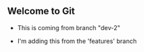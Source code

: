 ## Welcome to Git

- This is coming from branch "dev-2"

- I'm adding this from the 'features' branch